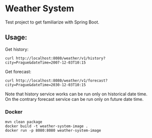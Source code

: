# Weather System

Test project to get familiarize with Spring Boot.

## Usage:

Get history:
```
curl http://localhost:8080/weather/v1/history?city=Prague&dateTime=2007-12-03T10:15
```


Get forecast:
```
curl http://localhost:8080/weather/v1/forecast?city=Prague&dateTime=2030-12-03T10:15
```

Note that history service works can be run only on historical date time. \
On the contrary forecast service can be run only on future date time.

### Docker
```
mvn clean package
docker build -t weather-system-image .
docker run -p 8080:8080 weather-system-image
```